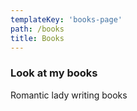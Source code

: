 ```yaml
---
templateKey: 'books-page'
path: /books
title: Books
---
```

### Look at my books
Romantic lady writing books